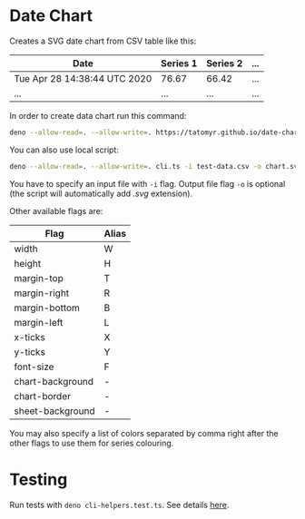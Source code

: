# Date Chart

Creates a SVG date chart from CSV table like this:

| Date                         | Series 1 | Series 2 | ... |
| ---------------------------- | -------- | -------- | --- |
| Tue Apr 28 14:38:44 UTC 2020 | 76.67    | 66.42    | ... |
| ...                          | ...      | ...      | ... |

In order to create data chart run this command:

```bash
deno --allow-read=. --allow-write=. https://tatomyr.github.io/date-chart/cli.ts -i test-data.csv -o chart.svg
```

You can also use local script:

```bash
deno --allow-read=. --allow-write=. cli.ts -i test-data.csv -o chart.svg
```

You have to specify an input file with `-i` flag.
Output file flag `-o` is optional (the script will automatically add _.svg_ extension).

Other available flags are:

| Flag             | Alias |
| ---------------- | ----- |
| width            | W     |
| height           | H     |
| margin-top       | T     |
| margin-right     | R     |
| margin-bottom    | B     |
| margin-left      | L     |
| x-ticks          | X     |
| y-ticks          | Y     |
| font-size        | F     |
| chart-background | -     |
| chart-border     | -     |
| sheet-background | -     |

You may also specify a list of colors separated by comma right after the other flags to use them for series colouring.

# Testing

Run tests with `deno cli-helpers.test.ts`. See details [here](https://deno.land/std/testing/).
